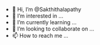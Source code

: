 - 👋 Hi, I’m @Sakthithalapathy
- 👀 I’m interested in ...
- 🌱 I’m currently learning ...
- 💞️ I’m looking to collaborate on ...
- 📫 How to reach me ...

<!---
Sakthithalapathy/Sakthithalapathy is a ✨ special ✨ repository because its `README.md` (this file) appears on your GitHub profile.
You can click the Preview link to take a look at your changes.
--->
